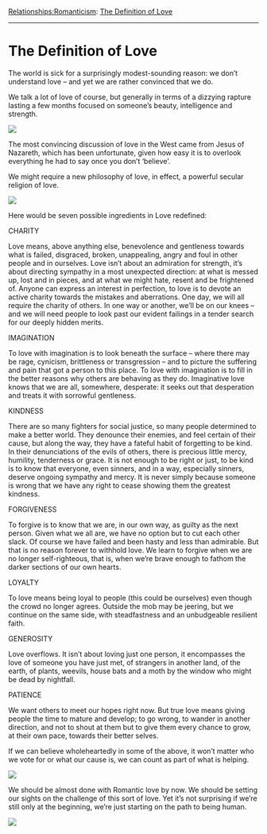 [Relationships:](https://www.theschooloflife.com/thebookoflife/category/relationships/)[Romanticism](https://www.theschooloflife.com/thebookoflife/category/relationships/romanticism/): [The Definition of Love](https://www.theschooloflife.com/thebookoflife/what-is-love-2/)

* * *

# The Definition of Love

The world is sick for a surprisingly modest-sounding reason: we don’t understand love – and yet we are rather convinced that we do.

We talk a lot of love of course, but generally in terms of a dizzying rapture lasting a few months focused on someone’s beauty, intelligence and strength.

![](https://upload.wikimedia.org/wikipedia/commons/thumb/e/e3/Francesco_di_Giorgio_Martini_%28attributed%29_-_Architectural_Veduta_-_Google_Art_Project.jpg/1280px-Francesco_di_Giorgio_Martini_%28attributed%29_-_Architectural_Veduta_-_Google_Art_Project.jpg)

The most convincing discussion of love in the West came from Jesus of Nazareth, which has been unfortunate, given how easy it is to overlook everything he had to say once you don’t ‘believe’.

We might require a new philosophy of love, in effect, a powerful secular religion of love.

![](http://78.media.tumblr.com/80d3fcae5fd16ff8c31c7b1cbcc5188f/tumblr_nin0lezElG1rb6373o1_500.png)

Here would be seven possible ingredients in Love redefined:

CHARITY

Love means, above anything else, benevolence and gentleness towards what is failed, disgraced, broken, unappealing, angry and foul in other people and in ourselves. Love isn’t about an admiration for strength, it’s about directing sympathy in a most unexpected direction: at what is messed up, lost and in pieces, and at what we might hate, resent and be frightened of. Anyone can express an interest in perfection, to love is to devote an active charity towards the mistakes and aberrations. One day, we will all require the charity of others. In one way or another, we’ll be on our knees – and we will need people to look past our evident failings in a tender search for our deeply hidden merits.

IMAGINATION

To love with imagination is to look beneath the surface – where there may be rage, cynicism, brittleness or transgression – and to picture the suffering and pain that got a person to this place. To love with imagination is to fill in the better reasons why others are behaving as they do. Imaginative love knows that we are all, somewhere, desperate: it seeks out that desperation and treats it with sorrowful gentleness.

KINDNESS

There are so many fighters for social justice, so many people determined to make a better world. They denounce their enemies, and feel certain of their cause, but along the way, they have a fateful habit of forgetting to be kind. In their denunciations of the evils of others, there is precious little mercy, humility, tenderness or grace. It is not enough to be right or just, to be kind is to know that everyone, even sinners, and in a way, especially sinners, deserve ongoing sympathy and mercy. It is never simply because someone is wrong that we have any right to cease showing them the greatest kindness.

FORGIVENESS

To forgive is to know that we are, in our own way, as guilty as the next person. Given what we all are, we have no option but to cut each other slack. Of course we have failed and been hasty and less than admirable. But that is no reason forever to withhold love. We learn to forgive when we are no longer self-righteous, that is, when we’re brave enough to fathom the darker sections of our own hearts.

LOYALTY

To love means being loyal to people (this could be ourselves) even though the crowd no longer agrees. Outside the mob may be jeering, but we continue on the same side, with steadfastness and an unbudgeable resilient faith.

GENEROSITY

Love overflows. It isn’t about loving just one person, it encompasses the love of someone you have just met, of strangers in another land, of the earth, of plants, weevils, house bats and a moth by the window who might be dead by nightfall.

PATIENCE

We want others to meet our hopes right now. But true love means giving people the time to mature and develop; to go wrong, to wander in another direction, and not to shout at them but to give them every chance to grow, at their own pace, towards their better selves.

If we can believe wholeheartedly in some of the above, it won’t matter who we vote for or what our cause is, we can count as part of what is helping.

![](https://www.domusweb.it/content/dam/domusweb/en/news/2014/10/23/the_ideal_city/00-lia-rumma.jpg.foto.rmedium.jpg)

We should be almost done with Romantic love by now. We should be setting our sights on the challenge of this sort of love. Yet it’s not surprising if we’re still only at the beginning, we’re just starting on the path to being human.

[![](https://img.youtube.com/vi/bw-_iPIcGIU/0.jpg)](https://www.youtube.com/embed/bw-_iPIcGIU '')
